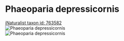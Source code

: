 
Phaeoparia depressicornis
=========================
  
[iNaturalist taxon id: 763582](https://www.inaturalist.org/taxa/763582)  
![Phaeoparia depressicornis](https://inaturalist-open-data.s3.amazonaws.com/photos/58503311/medium.jpg)  
![Phaeoparia depressicornis](https://inaturalist-open-data.s3.amazonaws.com/photos/58503324/medium.jpg)